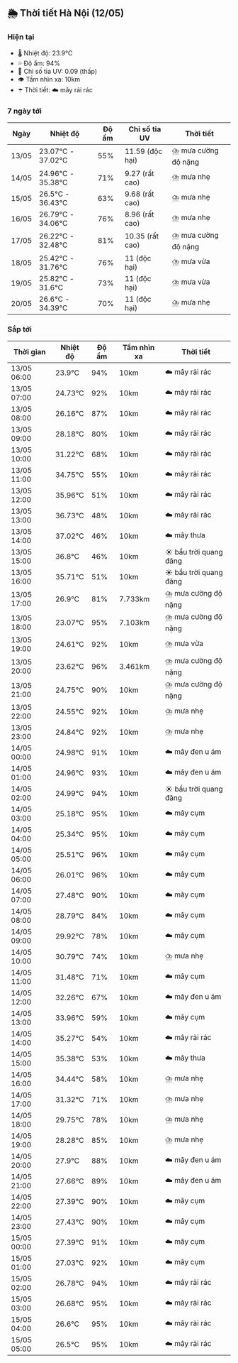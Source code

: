 ## 🌦️ Thời tiết Hà Nội (12/05)

### Hiện tại

- 🌡️ Nhiệt độ: 23.9℃
- 💦 Độ ẩm: 94%
- 🌟 Chỉ số tia UV: 0.09 (thấp)
- 👁️ Tầm nhìn xa: 10km
- ☂️ Thời tiết: ☁️ mây rải rác

### 7 ngày tới

| Ngày | Nhiệt độ | Độ ẩm | Chỉ số tia UV | Thời tiết |
| --- | --- | --- | --- | --- |
| 13/05 | 23.07℃ - 37.02℃ | 55% | 11.59 (độc hại) | ⛈️ mưa cường độ nặng |
| 14/05 | 24.96℃ - 35.38℃ | 71% | 9.27 (rất cao) | ⛈️ mưa nhẹ |
| 15/05 | 26.5℃ - 36.43℃ | 63% | 9.68 (rất cao) | ⛈️ mưa nhẹ |
| 16/05 | 26.79℃ - 34.06℃ | 76% | 8.96 (rất cao) | ⛈️ mưa nhẹ |
| 17/05 | 26.22℃ - 32.48℃ | 81% | 10.35 (rất cao) | ⛈️ mưa cường độ nặng |
| 18/05 | 25.42℃ - 31.76℃ | 76% | 11 (độc hại) | ⛈️ mưa vừa |
| 19/05 | 25.82℃ - 31.6℃ | 73% | 11 (độc hại) | ⛈️ mưa vừa |
| 20/05 | 26.6℃ - 34.39℃ | 70% | 11 (độc hại) | ⛈️ mưa nhẹ |

### Sắp tới

| Thời gian | Nhiệt độ | Độ ẩm | Tầm nhìn xa | Thời tiết |
| --- | --- | --- | --- | --- |
| 13/05 06:00 | 23.9℃ | 94% | 10km | ☁️ mây rải rác |
| 13/05 07:00 | 24.73℃ | 92% | 10km | ☁️ mây rải rác |
| 13/05 08:00 | 26.16℃ | 87% | 10km | ☁️ mây rải rác |
| 13/05 09:00 | 28.18℃ | 80% | 10km | ☁️ mây rải rác |
| 13/05 10:00 | 31.22℃ | 68% | 10km | ☁️ mây rải rác |
| 13/05 11:00 | 34.75℃ | 55% | 10km | ☁️ mây rải rác |
| 13/05 12:00 | 35.96℃ | 51% | 10km | ☁️ mây rải rác |
| 13/05 13:00 | 36.73℃ | 48% | 10km | ☁️ mây rải rác |
| 13/05 14:00 | 37.02℃ | 46% | 10km | ☁️ mây thưa |
| 13/05 15:00 | 36.8℃ | 46% | 10km | ☀️ bầu trời quang đãng |
| 13/05 16:00 | 35.71℃ | 51% | 10km | ☀️ bầu trời quang đãng |
| 13/05 17:00 | 26.9℃ | 81% | 7.733km | ⛈️ mưa cường độ nặng |
| 13/05 18:00 | 23.07℃ | 95% | 7.103km | ⛈️ mưa cường độ nặng |
| 13/05 19:00 | 24.61℃ | 92% | 10km | ⛈️ mưa vừa |
| 13/05 20:00 | 23.62℃ | 96% | 3.461km | ⛈️ mưa cường độ nặng |
| 13/05 21:00 | 24.75℃ | 90% | 10km | ⛈️ mưa cường độ nặng |
| 13/05 22:00 | 24.55℃ | 92% | 10km | ⛈️ mưa nhẹ |
| 13/05 23:00 | 24.84℃ | 92% | 10km | ⛈️ mưa nhẹ |
| 14/05 00:00 | 24.98℃ | 91% | 10km | ☁️ mây đen u ám |
| 14/05 01:00 | 24.96℃ | 93% | 10km | ☁️ mây đen u ám |
| 14/05 02:00 | 24.99℃ | 94% | 10km | ☀️ bầu trời quang đãng |
| 14/05 03:00 | 25.18℃ | 95% | 10km | ☁️ mây cụm |
| 14/05 04:00 | 25.34℃ | 95% | 10km | ☁️ mây cụm |
| 14/05 05:00 | 25.51℃ | 96% | 10km | ☁️ mây cụm |
| 14/05 06:00 | 26.01℃ | 96% | 10km | ☁️ mây cụm |
| 14/05 07:00 | 27.48℃ | 90% | 10km | ☁️ mây cụm |
| 14/05 08:00 | 28.79℃ | 84% | 10km | ☁️ mây cụm |
| 14/05 09:00 | 29.92℃ | 78% | 10km | ☁️ mây cụm |
| 14/05 10:00 | 30.79℃ | 74% | 10km | ⛈️ mưa nhẹ |
| 14/05 11:00 | 31.48℃ | 71% | 10km | ☁️ mây cụm |
| 14/05 12:00 | 32.26℃ | 67% | 10km | ☁️ mây đen u ám |
| 14/05 13:00 | 33.96℃ | 59% | 10km | ☁️ mây cụm |
| 14/05 14:00 | 35.27℃ | 54% | 10km | ☁️ mây rải rác |
| 14/05 15:00 | 35.38℃ | 53% | 10km | ☁️ mây thưa |
| 14/05 16:00 | 34.44℃ | 58% | 10km | ⛈️ mưa nhẹ |
| 14/05 17:00 | 31.32℃ | 71% | 10km | ⛈️ mưa nhẹ |
| 14/05 18:00 | 29.75℃ | 78% | 10km | ⛈️ mưa nhẹ |
| 14/05 19:00 | 28.28℃ | 85% | 10km | ⛈️ mưa nhẹ |
| 14/05 20:00 | 27.9℃ | 88% | 10km | ☁️ mây đen u ám |
| 14/05 21:00 | 27.66℃ | 89% | 10km | ☁️ mây đen u ám |
| 14/05 22:00 | 27.39℃ | 90% | 10km | ☁️ mây cụm |
| 14/05 23:00 | 27.43℃ | 90% | 10km | ☁️ mây cụm |
| 15/05 00:00 | 27.39℃ | 91% | 10km | ☁️ mây cụm |
| 15/05 01:00 | 27.03℃ | 92% | 10km | ☁️ mây cụm |
| 15/05 02:00 | 26.78℃ | 94% | 10km | ☁️ mây rải rác |
| 15/05 03:00 | 26.68℃ | 95% | 10km | ☁️ mây rải rác |
| 15/05 04:00 | 26.6℃ | 95% | 10km | ☁️ mây rải rác |
| 15/05 05:00 | 26.5℃ | 95% | 10km | ☁️ mây rải rác |
